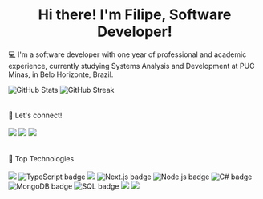 <h1 align=center> Hi there! I'm Filipe, Software Developer! </h1> 

💻  I'm a software developer with one year of professional and academic experience, currently studying Systems Analysis and Development at PUC Minas, in Belo Horizonte, Brazil.
<div>
   <img src="https://github-readme-stats.vercel.app/api?username=filipefdiniz&show_icons=true&hide_border=true&theme=dark" alt="GitHub Stats">
  <img src="https://streak-stats.demolab.com/?user=filipefdiniz&theme=dark&hide_border=true&locale=en" alt="GitHub Streak">
</div>
<br />
<br />
💬 Let's connect!

<div>
  <br />
<a href="https://www.instagram.com/filipe.fdiniz/" target="_blank"><img src="https://img.shields.io/badge/-Instagram-%23E4405F?style=for-the-badge&logo=instagram&logoColor=white" target="_blank"></a>
<a href = "mailto:filipefdiniz30@gmail.com"><img src="https://img.shields.io/badge/-Gmail-%23333?style=for-the-badge&logo=gmail&logoColor=white" target="_blank"></a>
<a href="https://www.linkedin.com/in/filipefdiniz/" target="_blank"><img src="https://img.shields.io/badge/-LinkedIn-%230077B5?style=for-the-badge&logo=linkedin&logoColor=white" target="_blank"></a> 
</div>
<br />
<br />
🚀 Top Technologies
<div style="display: inline_block">
  <br />
  <img src="https://img.shields.io/badge/JavaScript-F7DF1E?style=for-the-badge&logo=javascript&logoColor=black"/>
  <img src="https://img.shields.io/badge/TypeScript-007ACC?style=for-the-badge&logo=typescript&logoColor=white" alt="TypeScript badge" />
  <img src="https://img.shields.io/badge/React-20232A?style=for-the-badge&logo=react&logoColor=61DAFB" />
  <img src="https://img.shields.io/badge/Next.js-20232A?style=for-the-badge&logo=next.js&logoColor=white" alt="Next.js badge" />
  <img src="https://img.shields.io/badge/Node.js-43853D?style=for-the-badge&logo=node.js&logoColor=white" alt="Node.js badge" />
  <img src="https://img.shields.io/badge/C%23-239120?style=for-the-badge&logo=c-sharp&logoColor=white" alt="C# badge" />
  <img src="https://img.shields.io/badge/MongoDB-4EA94B?style=for-the-badge&logo=mongodb&logoColor=white" alt="MongoDB badge" />
  <img src="https://img.shields.io/badge/SQL-4479A1?style=for-the-badge&logo=sql&logoColor=white" alt="SQL badge" />
  <img  src="https://img.shields.io/badge/html5%20-%23E34F26.svg?&style=for-the-badge&logo=html5&logoColor=white"/> 
  <img src="https://img.shields.io/badge/css3%20-%231572B6.svg?&style=for-the-badge&logo=css3&logoColor=white"/>
</div>
